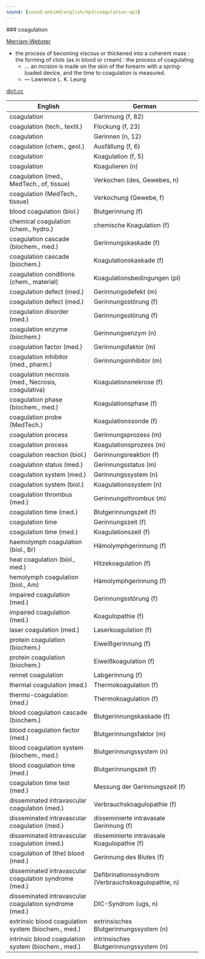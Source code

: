 ```yaml
---
sound: [sound:ankimd/english/mp3/coagulation.mp3]
---
```


\### coagulation

[Merriam-Webster](https://www.merriam-webster.com/dictionary/coagulation)

- the process of becoming viscous or thickened into a coherent mass : the forming of clots (as in blood or cream) : the process of coagulating
    - … an incision is made on the skin of the forearm with a spring-loaded device, and the time to coagulation is measured.
    - — Lawrence L. K. Leung

[dict.cc](https://www.dict.cc/coagulation)

| English        | German       |
| -------------- | ------------ |
| coagulation | Gerinnung (f, 82) |
| coagulation (tech., textil.) | Flockung (f, 23) |
| coagulation | Gerinnen (n, 12) |
| coagulation (chem., geol.) | Ausfällung (f, 6) |
| coagulation | Koagulation (f, 5) |
| coagulation | Koagulieren (n) |
| coagulation (med., MedTech., of, tissue) | Verkochen (des, Gewebes, n) |
| coagulation (MedTech., tissue) | Verkochung (Gewebe, f) |
| blood coagulation (biol.) | Blutgerinnung (f) |
| chemical coagulation (chem., hydro.) | chemische Koagulation (f) |
| coagulation cascade (biochem., med.) | Gerinnungskaskade (f) |
| coagulation cascade (biochem.) | Koagulationskaskade (f) |
| coagulation conditions (chem., material) | Koagulationsbedingungen (pl) |
| coagulation defect (med.) | Gerinnungsdefekt (m) |
| coagulation defect (med.) | Gerinnungsstörung (f) |
| coagulation disorder (med.) | Gerinnungsstörung (f) |
| coagulation enzyme (biochem.) | Gerinnungsenzym (n) |
| coagulation factor (med.) | Gerinnungsfaktor (m) |
| coagulation inhibitor (med., pharm.) | Gerinnungsinhibitor (m) |
| coagulation necrosis <CN> (med., Necrosis, coagulativa) | Koagulationsnekrose (f) |
| coagulation phase (biochem., med.) | Koagulationsphase (f) |
| coagulation probe (MedTech.) | Koagulationssonde (f) |
| coagulation process | Gerinnungsprozess (m) |
| coagulation process | Koagulationsprozess (m) |
| coagulation reaction (biol.) | Gerinnungsreaktion (f) |
| coagulation status (med.) | Gerinnungsstatus (m) |
| coagulation system (med.) | Gerinnungssystem (n) |
| coagulation system (biol.) | Koagulationssystem (n) |
| coagulation thrombus (med.) | Gerinnungsthrombus (m) |
| coagulation time (med.) | Blutgerinnungszeit (f) |
| coagulation time | Gerinnungszeit (f) |
| coagulation time (med.) | Koagulationszeit (f) |
| haemolymph coagulation (biol., Br) | Hämolymphgerinnung (f) |
| heat coagulation (biol., med.) | Hitzekoagulation (f) |
| hemolymph coagulation (biol., Am) | Hämolymphgerinnung (f) |
| impaired coagulation (med.) | Gerinnungsstörung (f) |
| impaired coagulation (med.) | Koagulopathie (f) |
| laser coagulation (med.) | Laserkoagulation (f) |
| protein coagulation (biochem.) | Eiweißgerinnung (f) |
| protein coagulation (biochem.) | Eiweißkoagulation (f) |
| rennet coagulation | Labgerinnung (f) |
| thermal coagulation (med.) | Thermokoagulation (f) |
| thermo-coagulation (med.) | Thermokoagulation (f) |
| blood coagulation cascade (biochem.) | Blutgerinnungskaskade (f) |
| blood coagulation factor (med.) | Blutgerinnungsfaktor (m) |
| blood coagulation system (biochem., med.) | Blutgerinnungssystem (n) |
| blood coagulation time (med.) | Blutgerinnungszeit (f) |
| coagulation time test (med.) | Messung der Gerinnungszeit (f) |
| disseminated intravascular coagulation <DIC> (med.) | Verbrauchskoagulopathie (f) |
| disseminated intravascular coagulation <DIC> (med.) | disseminierte intravasale Gerinnung (f) |
| disseminated intravascular coagulation <DIC> (med.) | disseminierte intravasale Koagulopathie <DIC> (f) |
| coagulation of (the) blood (med.) | Gerinnung des Blutes (f) |
| disseminated intravascular coagulation syndrome <DIC syndrome> (med.) | Defibrinationssyndrom (Verbrauchskoagulopathie, n) |
| disseminated intravascular coagulation syndrome <DIC syndrome> (med.) | DIC-Syndrom (ugs, n) |
| extrinsic blood coagulation system (biochem., med.) | extrinsisches Blutgerinnungssystem (n) |
| intrinsic blood coagulation system (biochem., med.) | intrinsisches Blutgerinnungssystem (n) |

